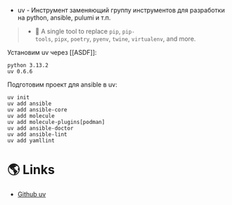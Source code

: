 - uv - Инструмент заменяющий группу инструментов для разработки на python, ansible, pulumi и т.п.

> - 🚀 A single tool to replace `pip`, `pip-tools`, `pipx`, `poetry`, `pyenv`, `twine`, `virtualenv`, and more.

Установим uv через [[ASDF]]:

```shell title=.tool-versions
python 3.13.2
uv 0.6.6
```

Подготовим проект для ansible в uv:

```shell
uv init
uv add ansible
uv add ansible-core
uv add molecule
uv add molecule-plugins[podman]
uv add ansible-doctor
uv add ansible-lint
uv add yamllint
```


# 🌎 Links

- [Github uv](https://github.com/astral-sh/uv)
